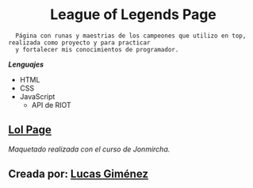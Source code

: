 <div align="center">

# League of Legends Page

</div>

      Página con runas y maestrias de los campeones que utilizo en top, realizada como proyecto y para practicar
      y fortalecer mis conocimientos de programador.
      
***Lenguajes***
  - HTML
  - CSS
  - JavaScript
    - API de RIOT


## [Lol Page](https://mirato1.github.io/Lol-Page/)

*Maquetado realizada con el curso de Jonmircha.*



## Creada por: [Lucas Giménez](https://www.linkedin.com/in/lucasgim%C3%A9nez1054/)
